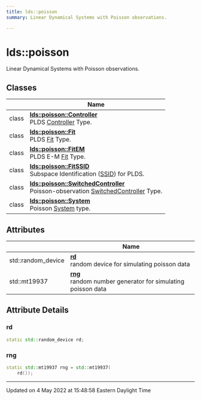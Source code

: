 ```yaml
---
title: lds::poisson
summary: Linear Dynamical Systems with Poisson observations. 

---
```


# lds::poisson

Linear Dynamical Systems with Poisson observations. <br>

## Classes

|                | Name           |
| -------------- | -------------- |
| class | **[lds::poisson::Controller](/lds-ctrl-est/docs/api/classes/classlds_1_1poisson_1_1controller/)** <br>PLDS [Controller]() Type.  |
| class | **[lds::poisson::Fit](/lds-ctrl-est/docs/api/classes/classlds_1_1poisson_1_1fit/)** <br>PLDS [Fit]() Type.  |
| class | **[lds::poisson::FitEM](/lds-ctrl-est/docs/api/classes/classlds_1_1poisson_1_1fitem/)** <br>PLDS E-M [Fit](/lds-ctrl-est/docs/api/classes/classlds_1_1poisson_1_1fit/) Type.  |
| class | **[lds::poisson::FitSSID](/lds-ctrl-est/docs/api/classes/classlds_1_1poisson_1_1fitssid/)** <br>Subspace Identification ([SSID](/lds-ctrl-est/docs/api/classes/classlds_1_1ssid/)) for PLDS.  |
| class | **[lds::poisson::SwitchedController](/lds-ctrl-est/docs/api/classes/classlds_1_1poisson_1_1switchedcontroller/)** <br>Poisson-observation [SwitchedController]() Type.  |
| class | **[lds::poisson::System](/lds-ctrl-est/docs/api/classes/classlds_1_1poisson_1_1system/)** <br>Poisson [System]() type.  |

## Attributes

|                | Name           |
| -------------- | -------------- |
| std::random_device | **[rd](/lds-ctrl-est/docs/api/namespaces/namespacelds_1_1poisson/#variable-rd)** <br>random device for simulating poisson data  |
| std::mt19937 | **[rng](/lds-ctrl-est/docs/api/namespaces/namespacelds_1_1poisson/#variable-rng)** <br>random number generator for simulating poisson data  |



## Attribute Details

### rd

```cpp
static std::random_device rd;
```



### rng

```cpp
static std::mt19937 rng = std::mt19937(
    rd());
```







-------------------------------

Updated on  4 May 2022 at 15:48:58 Eastern Daylight Time

